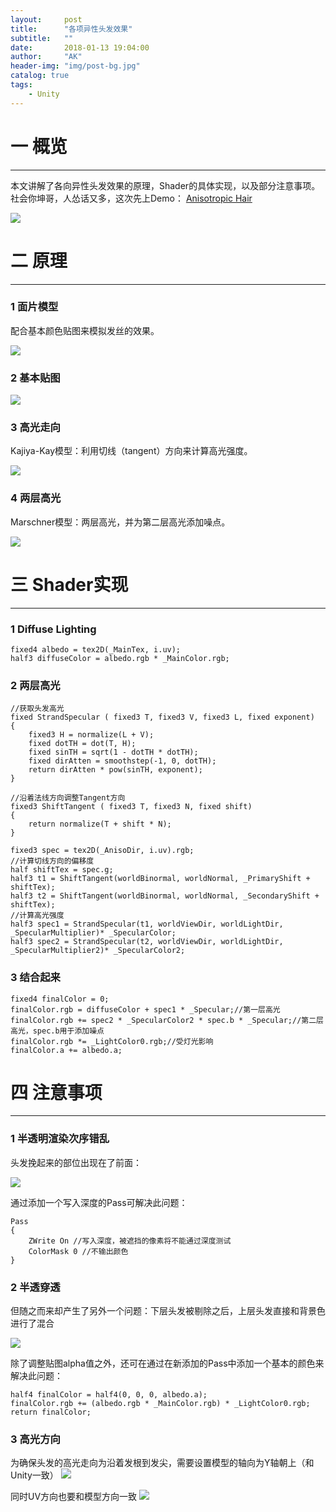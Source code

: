 ```yaml
---
layout:     post
title:      "各项异性头发效果"
subtitle:   ""
date:       2018-01-13 19:04:00
author:     "AK"
header-img: "img/post-bg.jpg"
catalog: true
tags:
    - Unity
---
```


# 一 概览
---
本文讲解了各向异性头发效果的原理，Shader的具体实现，以及部分注意事项。    
社会你坤哥，人怂话又多，这次先上Demo： [Anisotropic Hair](https://github.com/ak-TechArtist/AnisotropicHair)

![](/img/in-post/Anisotropic-hair-effect/pic1.png)
<small class="img-hint"></small>

# 二 原理
---
### 1 面片模型
配合基本颜色贴图来模拟发丝的效果。

![](/img/in-post/Anisotropic-hair-effect/pic2.png)
<small class="img-hint"></small>

### 2 基本贴图
![](/img/in-post/Anisotropic-hair-effect/pic3.png)
<small class="img-hint"></small>

### 3 高光走向
Kajiya-Kay模型：利用切线（tangent）方向来计算高光强度。

![](/img/in-post/Anisotropic-hair-effect/pic4.png)
<small class="img-hint"></small>

###  4 两层高光
Marschner模型：两层高光，并为第二层高光添加噪点。

![](/img/in-post/Anisotropic-hair-effect/pic5.png)
<small class="img-hint"></small>

# 三 Shader实现
---
### 1 Diffuse Lighting
```
fixed4 albedo = tex2D(_MainTex, i.uv);
half3 diffuseColor = albedo.rgb * _MainColor.rgb;
```

### 2 两层高光
```
//获取头发高光
fixed StrandSpecular ( fixed3 T, fixed3 V, fixed3 L, fixed exponent)
{
	fixed3 H = normalize(L + V);
	fixed dotTH = dot(T, H);
	fixed sinTH = sqrt(1 - dotTH * dotTH);
	fixed dirAtten = smoothstep(-1, 0, dotTH);
	return dirAtten * pow(sinTH, exponent);
}
			
//沿着法线方向调整Tangent方向
fixed3 ShiftTangent ( fixed3 T, fixed3 N, fixed shift)
{
	return normalize(T + shift * N);
}

fixed3 spec = tex2D(_AnisoDir, i.uv).rgb;
//计算切线方向的偏移度
half shiftTex = spec.g;
half3 t1 = ShiftTangent(worldBinormal, worldNormal, _PrimaryShift + shiftTex);
half3 t2 = ShiftTangent(worldBinormal, worldNormal, _SecondaryShift + shiftTex);
//计算高光强度		
half3 spec1 = StrandSpecular(t1, worldViewDir, worldLightDir, _SpecularMultiplier)* _SpecularColor;
half3 spec2 = StrandSpecular(t2, worldViewDir, worldLightDir, _SpecularMultiplier2)* _SpecularColor2;

```
### 3 结合起来
```
fixed4 finalColor = 0;
finalColor.rgb = diffuseColor + spec1 * _Specular;//第一层高光
finalColor.rgb += spec2 * _SpecularColor2 * spec.b * _Specular;//第二层高光，spec.b用于添加噪点
finalColor.rgb *= _LightColor0.rgb;//受灯光影响
finalColor.a += albedo.a;
```
# 四 注意事项
---
### 1 半透明渲染次序错乱
头发挽起来的部位出现在了前面：

![](/img/in-post/Anisotropic-hair-effect/pic6.png)
<small class="img-hint"></small>

通过添加一个写入深度的Pass可解决此问题：
```
Pass
{
	ZWrite On //写入深度，被遮挡的像素将不能通过深度测试
	ColorMask 0 //不输出颜色
}
```

### 2 半透穿透
但随之而来却产生了另外一个问题：下层头发被剔除之后，上层头发直接和背景色进行了混合

![](/img/in-post/Anisotropic-hair-effect/pic7.png)
<small class="img-hint"></small>

除了调整贴图alpha值之外，还可在通过在新添加的Pass中添加一个基本的颜色来解决此问题：
```
half4 finalColor = half4(0, 0, 0, albedo.a);
finalColor.rgb += (albedo.rgb * _MainColor.rgb) * _LightColor0.rgb;
return finalColor;
```

### 3 高光方向
为确保头发的高光走向为沿着发根到发尖，需要设置模型的轴向为Y轴朝上（和Unity一致）
![](/img/in-post/Anisotropic-hair-effect/pic8.png)
<small class="img-hint"></small>

同时UV方向也要和模型方向一致
![](/img/in-post/Anisotropic-hair-effect/pic9.png)
<small class="img-hint"></small>














